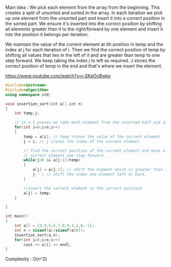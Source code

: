 Main idea : We pick each element from the array from the beginning. This creates a split of unsorted and sorted in the array.
In each iteration we pick up one element from the unsorted part and insert it into a correct position in the sorted part.
We ensure it's inserted into the correct position by shifting all elements greater than it to the right/forward by one element
and insert it into the position it belongs per iteration.

We maintain the value of the current element at ith position in temp and the index at j for each iteration of i.
Then we find the correct position of temp by shifting all values that lies in the left of it and are greater than temp to
one step forward. We keep taking the index j to left as required. J stores the correct position of temp in the end and
that's where we insert the element.

https://www.youtube.com/watch?v=i-SKeOcBwko

```C++
#include<iostream>
#include<algorithm>
using namespace std;

void insertion_sort(int a[],int n)
{
    int temp,j;

    // in n-1 passes we take each element from the unsorted half and insert it to the correct position in the sorted half.
    for(int i=0;i<n;i++)
    {
        temp = a[i]; // temp stores the value of the current element
        j = i; // j stores the index of the current element

        // find the correct position of the current element and move all elements greater than the
        // current element one step forward.
        while(j>0 && a[j-1]>temp)
        {
            a[j] = a[j-1]; // shift the element which is greater than the current one step forward/right
            j-- ; // shift the index one element left or back.
        }

        //insert the current element in the correct position
        a[j] = temp;
    }

}

int main()
{
    int a[] = {3,4,5,6,7,8,9,2,1,0,-1};
    int n = sizeof(a)/sizeof(a[0]);
    insertion_sort(a,n);
    for(int i=0;i<n;i++)
        cout << a[i] << endl;
}
```

Complexity : O(n^2)
